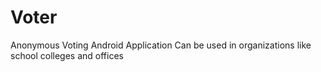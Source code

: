 # Voter
Anonymous Voting Android Application
Can be used in organizations like school colleges and offices
